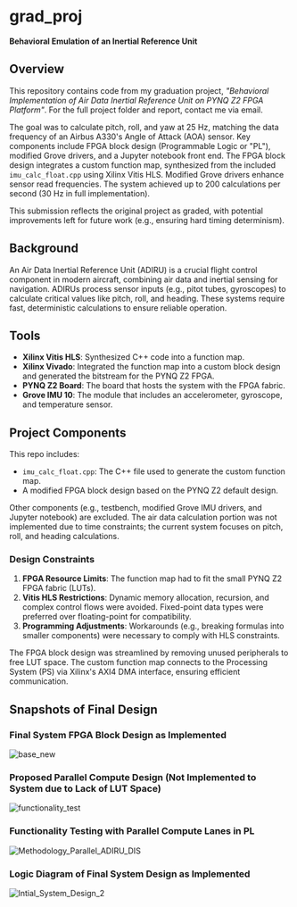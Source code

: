 # grad_proj
**Behavioral Emulation of an Inertial Reference Unit**

## Overview
This repository contains code from my graduation project, *"Behavioral Implementation of Air Data Inertial Reference Unit on PYNQ Z2 FPGA Platform"*. For the full project folder and report, contact me via email.

The goal was to calculate pitch, roll, and yaw at 25 Hz, matching the data frequency of an Airbus A330's Angle of Attack (AOA) sensor. Key components include FPGA block design (Programmable Logic or "PL"), modified Grove drivers, and a Jupyter notebook front end. The FPGA block design integrates a custom function map, synthesized from the included `imu_calc_float.cpp` using Xilinx Vitis HLS. Modified Grove drivers enhance sensor read frequencies. The system achieved up to 200 calculations per second (30 Hz in full implementation).

This submission reflects the original project as graded, with potential improvements left for future work (e.g., ensuring hard timing determinism).

## Background
An Air Data Inertial Reference Unit (ADIRU) is a crucial flight control component in modern aircraft, combining air data and inertial sensing for navigation. ADIRUs process sensor inputs (e.g., pitot tubes, gyroscopes) to calculate critical values like pitch, roll, and heading. These systems require fast, deterministic calculations to ensure reliable operation.

## Tools
- **Xilinx Vitis HLS**: Synthesized C++ code into a function map.
- **Xilinx Vivado**: Integrated the function map into a custom block design and generated the bitstream for the PYNQ Z2 FPGA.
- **PYNQ Z2 Board**: The board that hosts the system with the FPGA fabric.
- **Grove IMU 10**: The module that includes an accelerometer, gyroscope, and temperature sensor.

## Project Components
This repo includes:
- `imu_calc_float.cpp`: The C++ file used to generate the custom function map.
- A modified FPGA block design based on the PYNQ Z2 default design.

Other components (e.g., testbench, modified Grove IMU drivers, and Jupyter notebook) are excluded. The air data calculation portion was not implemented due to time constraints; the current system focuses on pitch, roll, and heading calculations.

### Design Constraints
1. **FPGA Resource Limits**: The function map had to fit the small PYNQ Z2 FPGA fabric (LUTs).
2. **Vitis HLS Restrictions**: Dynamic memory allocation, recursion, and complex control flows were avoided. Fixed-point data types were preferred over floating-point for compatibility.
3. **Programming Adjustments**: Workarounds (e.g., breaking formulas into smaller components) were necessary to comply with HLS constraints.

The FPGA block design was streamlined by removing unused peripherals to free LUT space. The custom function map connects to the Processing System (PS) via Xilinx's AXI4 DMA interface, ensuring efficient communication.

## Snapshots of Final Design
### Final System FPGA Block Design as Implemented
![base_new](https://github.com/user-attachments/assets/b5209e99-796d-40e4-b6d3-0931c67adbe8)
### Proposed Parallel Compute Design (Not Implemented to System due to Lack of LUT Space)
![functionality_test](https://github.com/user-attachments/assets/6103afe0-4977-4328-bcf8-bda9dde30392)
### Functionality Testing with Parallel Compute Lanes in PL
![Methodology_Parallel_ADIRU_DIS](https://github.com/user-attachments/assets/41602e7a-219c-4544-a8b3-d12ca26f5ce4)
### Logic Diagram of Final System Design as Implemented
![Intial_System_Design_2](https://github.com/user-attachments/assets/e380c739-af4f-49a3-8fd5-63f4862375b5)



